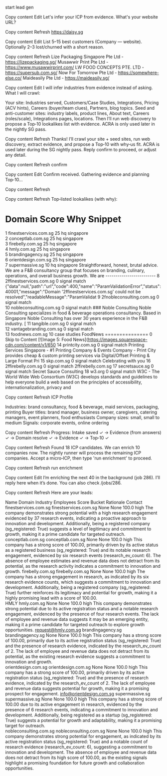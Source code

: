 start lead gen


Copy content
Edit
Let's infer your ICP from evidence. What's your website URL?


Copy content
Refresh
https://daisy.sg


Copy content
Edit
List 5–15 best customers (Company — website). Optionally 2–3 lost/churned with a short reason.


Copy content
Refresh
Lize Packaging Singapore Pte Ltd - https://lizepackaging.sg/
Musawwir Print Pte Ltd - https://www.musawwirprint.com/
LW FOOD CONCEPTS PTE. LTD - https://supersub.com.sg/
Now For Tomorrow Pte Ltd - https://somewhere-else.co/
Maideasily Pte Ltd - https://maideasily.sg/


Copy content
Edit
I will infer industries from evidence instead of asking. What I will crawl:

Your site: Industries served, Customers/Case Studies, Integrations, Pricing (ACV hints), Careers (buyer/team clues), Partners, blog topics.
Seed and anti-customer sites: industry labels, product lines, About text, Careers (roles/scale), Integrations pages, locations. Then I’ll run web discovery to propose a Top‑10 lookalikes list with evidence. ACRA is only used later in the nightly SG pass.

Copy content
Refresh
Thanks! I’ll crawl your site + seed sites, run web discovery, extract evidence, and propose a Top‑10 with why‑us fit. ACRA is used later during the SG nightly pass. Reply confirm to proceed, or adjust any detail.


Copy content
Refresh
confirm


Copy content
Edit
Confirm received. Gathering evidence and planning Top‑10…


Copy content
Refresh

Copy content
Refresh
Top‑listed lookalikes (with why):

#	Domain	Score	Why	Snippet
1	finestservices.com.sg	25	hq singapore	
2	conceptlab.com.sg	25	hq singapore	
3	firebelly.com.sg	25	hq singapore	
4	hmly.com.sg	25	hq singapore	
5	brandingagency.sg	25	hq singapore	
6	orientdesign.com.sg	25	hq singapore	
7	supermassive.sg	10	hq singapore	Straightforward, honest, brutal advice. We are a F&B consultancy group that focuses on branding, culinary, operations, and overall business growth. We are -------------------------
8	2ffinestservices.com.sg	0	signal match	{"data":null,"path":"url","code":400,"name":"ParamValidationError","status":40001,"message":"Domain '2ffinestservices.com.sg' could not be resolved","readableMessage":"ParamValidat
9	2fnobleconsulting.com.sg	0	signal match	
10	nobleconsulting.com.sg	0	signal match	### Noble Consulting Noble Consulting specializes in food & beverage operations consultancy. Based in Singapore Noble Consulting has over 30 years experience in the F&B industry. [
11	tangible.com.sg	0	signal match	
12	vantagebranding.com.sg	0	signal match	
13	foodnews.com.sg	10	case studies	FoodNews =============== 0 Skip to Content [![Image 5: Food News](https://images.squarespace-cdn.com/content/v1/650
14	printcity.com.sg	0	signal match	Printing Services Singapore - #1 Printing Company & Events Company - Print City provides cheap & custom printing services via Digital/Offset Printing & Large Format Pri
15	skp.com.sg	0	signal match	Celebrating with you
16	2ffirebelly.com.sg	0	signal match	2ffirebelly.com.sg
17	secretsauce.sg	0	signal match	Secret Sauce Consulting
18	w3.org	0	signal match	W3C - The World Wide Web Consortium (W3C) develops standards and guidelines to help everyone build a web based on the principles of accessibility, internationalization, privacy and

Copy content
Refresh
ICP Profile

Industries: brand consultancy, food & beverage, maid services, packaging, printing
Buyer titles: brand manager, business owner, caregivers, catering managers, event planners, food enthusiasts
Company sizes: small, small to medium
Signals: corporate events, online ordering

Copy content
Refresh
Progress: Intake saved ✓ → Evidence (from answers) ✓ → Domain resolve ✓ → Evidence ✓ → Top‑10 ✓


Copy content
Refresh
Found 18 ICP candidates. We can enrich 10 companies now. The nightly runner will process the remaining ICP companies. Accept a micro‑ICP, then type 'run enrichment' to proceed.


Copy content
Refresh
run enrichment


Copy content
Edit
I’m enriching the next 40 in the background (job 286). I’ll reply here when it’s done. You can also check /jobs/286.


Copy content
Refresh
Here are your leads:

Name	Domain	Industry	Employees	Score	Bucket	Rationale	Contact
finestservices.com.sg	finestservices.com.sg	None	None	100.0	high	The company demonstrates strong potential with a high research engagement evidenced by 37 research events, indicating a proactive approach to innovation and development. Additionally, being a registered company (sg_registered: True) suggests a level of legitimacy and commitment to growth, making it a prime candidate for targeted outreach.	
conceptlab.com.sg	conceptlab.com.sg	None	None	100.0	high	This company has a strong score of 100.00, primarily driven by its active status as a registered business (sg_registered: True) and its notable research engagement, evidenced by six research events (research_ev_count: 6). The absence of employee estimates and revenue data does not detract from its potential, as the research activity indicates a commitment to innovation and growth.	
firebelly.com.sg	firebelly.com.sg	None	None	100.0	high	The company has a strong engagement in research, as indicated by its six research evidence counts, which suggests a commitment to innovation and development. Additionally, being a registered company (sg_registered: True) further reinforces its legitimacy and potential for growth, making it a highly promising lead with a score of 100.00.	
HMLY	hmly.com.sg	None	None	100.0	high	This company demonstrates strong potential due to its active registration status and a notable research engagement, evidenced by the presence of four research events. The lack of employee and revenue data suggests it may be an emerging entity, making it a prime candidate for targeted outreach to explore growth opportunities.	request@hmly.com.sg
brandingagency.sg	brandingagency.sg	None	None	100.0	high	This company has a strong score of 100.00, primarily due to its active registration status (sg_registered: True) and the presence of research evidence, indicated by the research_ev_count of 2. The lack of employee and revenue data does not detract from its potential, as the existing research evidence suggests a commitment to innovation and growth.	
orientdesign.com.sg	orientdesign.com.sg	None	None	100.0	high	This company has a strong score of 100.00, primarily driven by its active registration status (sg_registered: True) and the presence of research evidence, indicated by the research_ev_count of 2. The lack of employee and revenue data suggests potential for growth, making it a promising prospect for engagement.	info@orientdesign.com.sg
supermassive.sg	supermassive.sg	None	None	100.0	high	This company has a strong score of 100.00 due to its active engagement in research, evidenced by the presence of 6 research events, indicating a commitment to innovation and development. Additionally, being registered as a startup (sg_registered: True) suggests a potential for growth and adaptability, making it a promising target for outreach.	
nobleconsulting.com.sg	nobleconsulting.com.sg	None	None	100.0	high	This company demonstrates strong potential for engagement, as indicated by its active registration status (sg_registered: True) and a notable count of research evidence (research_ev_count: 6), suggesting a commitment to innovation and development. The absence of employee and revenue data does not detract from its high score of 100.00, as the existing signals highlight a promising foundation for future growth and collaboration opportunities.